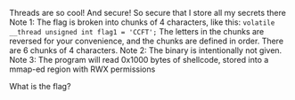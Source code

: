 Threads are so cool! And secure! So secure that I store all my secrets there
Note 1: The flag is broken into chunks of 4 characters, like this:
`volatile __thread unsigned int flag1 = 'CCFT';`
The letters in the chunks are reversed for your convenience, and the chunks are defined in order. There are 6 chunks of 4 characters.
Note 2: The binary is intentionally not given.
Note 3: The program will read 0x1000 bytes of shellcode, stored into a mmap-ed region with RWX permissions

What is the flag?